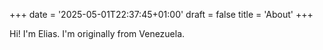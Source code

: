 +++
date = '2025-05-01T22:37:45+01:00'
draft = false
title = 'About'
+++

Hi! I'm Elias. I'm originally from Venezuela.
